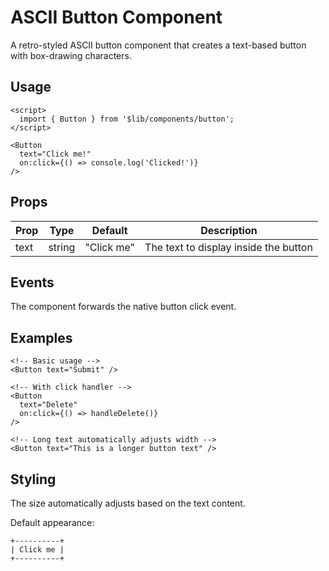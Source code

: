 # ASCII Button Component

A retro-styled ASCII button component that creates a text-based button with box-drawing characters.

## Usage

```svelte
<script>
  import { Button } from '$lib/components/button';
</script>

<Button 
  text="Click me!"
  on:click={() => console.log('Clicked!')}
/>
```

## Props

| Prop | Type | Default | Description |
|------|------|---------|-------------|
| text | string | "Click me" | The text to display inside the button |

## Events

The component forwards the native button click event.

## Examples

```svelte
<!-- Basic usage -->
<Button text="Submit" />

<!-- With click handler -->
<Button 
  text="Delete"
  on:click={() => handleDelete()}
/>

<!-- Long text automatically adjusts width -->
<Button text="This is a longer button text" />
```

## Styling

The size automatically adjusts based on the text content.

Default appearance:
```
+----------+
| Click me |
+----------+
```